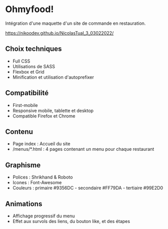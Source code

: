 # Ohmyfood!

Intégration d'une maquette d'un site de commande en restauration.

https://nikoodev.github.io/NicolasTual_3_03022022/

## Choix techniques

- Full CSS
- Utilisations de SASS
- Flexbox et Grid
- Minification et utilisation d'autoprefixer

## Compatibilité

- First-mobile
- Responsive mobile, tablette et desktop
- Compatible Firefox et Chrome

## Contenu

- Page index : Accueil du site
- /menus/*.html : 4 pages contenant un menu pour chaque restaurant

## Graphisme

- Polices : Shrikhand & Roboto
- Icones : Font-Awesome
- Couleurs : primaire #9356DC - secondaire #FF79DA - tertiaire #99E2D0

## Animations

- Affichage progressif du menu
- Effet aux survols des liens, du bouton like, et des étapes
